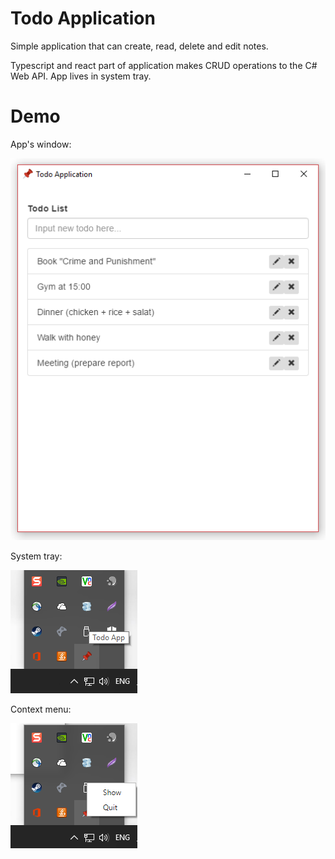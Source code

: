 # Todo Application

Simple application that can create, read, delete and edit notes.

Typescript and react part of application makes CRUD operations to the C# Web API.
App lives in system tray.

# Demo
App's window:

![alt text](https://github.com/HannaBorodina/TodoApp/blob/master/Example.png)

System tray:

![alt text](https://github.com/HannaBorodina/TodoApp/blob/master/Example_3.png)

Context menu:

![alt text](https://github.com/HannaBorodina/TodoApp/blob/master/Example_2.png)
